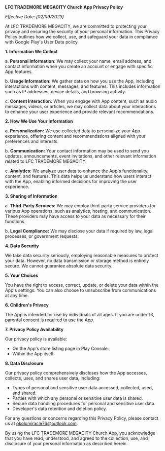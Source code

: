 
**LFC TRADEMORE MEGACITY Church App Privacy Policy**

*Effective Date: [02/09/2023]*

At LFC TRADEMORE MEGACITY, we are committed to protecting your privacy and ensuring the security of your personal information. This Privacy Policy outlines how we collect, use, and safeguard your data in compliance with Google Play's User Data policy.

**1. Information We Collect**

a. **Personal Information:** We may collect your name, email address, and contact information when you create an account or engage with specific App features.

b. **Usage Information:** We gather data on how you use the App, including interactions with content, messages, and features. This includes information such as IP addresses, device details, and browsing activity.

c. **Content Interaction:** When you engage with App content, such as audio messages, videos, or articles, we may collect data about your interactions to enhance your user experience and provide relevant recommendations.

**2. How We Use Your Information**

a. **Personalization:** We use collected data to personalize your App experience, offering content and recommendations aligned with your preferences and interests.

b. **Communication:** Your contact information may be used to send you updates, announcements, event invitations, and other relevant information related to LFC TRADEMORE MEGACITY.

c. **Analytics:** We analyze user data to enhance the App's functionality, content, and features. This data helps us understand how users interact with the App, enabling informed decisions for improving the user experience.

**3. Sharing of Information**

a. **Third-Party Services:** We may employ third-party service providers for various App operations, such as analytics, hosting, and communication. These providers may have access to your data as necessary for their functions.

b. **Legal Compliance:** We may disclose your data if required by law, legal processes, or government requests.

**4. Data Security**

We take data security seriously, employing reasonable measures to protect your data. However, no data transmission or storage method is entirely secure. We cannot guarantee absolute data security.

**5. Your Choices**

You have the right to access, correct, update, or delete your data within the App's settings. You can also choose to unsubscribe from communications at any time.

**6. Children's Privacy**

The App is intended for use by individuals of all ages. If you are under 13, parental consent is required to use the App.

**7. Privacy Policy Availability**

Our privacy policy is available:

- On the App's store listing page in Play Console.
- Within the App itself.

**8. Data Disclosure**

Our privacy policy comprehensively discloses how the App accesses, collects, uses, and shares user data, including:

- Types of personal and sensitive user data accessed, collected, used, and shared.
- Parties with which any personal or sensitive user data is shared.
- Secure data handling procedures for personal and sensitive user data.
- Developer's data retention and deletion policy.

For any questions or concerns regarding this Privacy Policy, please contact us at okolomiracle76@outlook.com.

By using the LFC TRADEMORE MEGACITY Church App, you acknowledge that you have read, understood, and agreed to the collection, use, and disclosure of your personal information as described herein.
